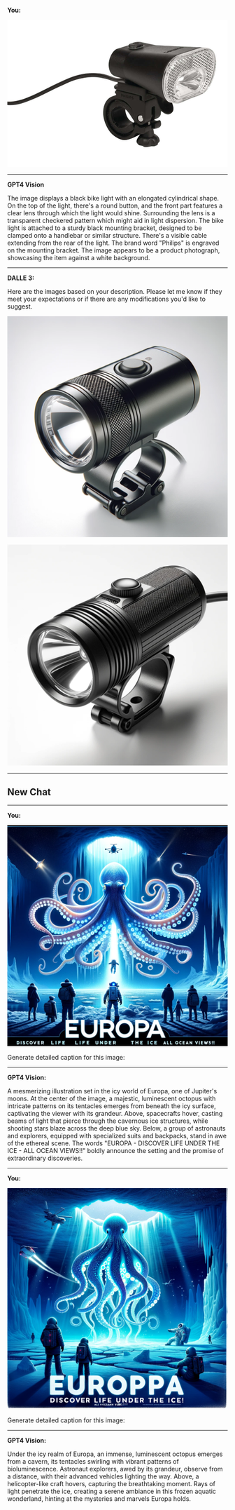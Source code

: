 **You:**

![anything](/1163107363637706862-dalle3-0.jpeg)

------------------

**GPT4 Vision**

The image displays a black bike light with an elongated cylindrical shape. On the top of the light, there's a round button, and the front part features a clear lens through which the light would shine. Surrounding the lens is a transparent checkered pattern which might aid in light dispersion. The bike light is attached to a sturdy black mounting bracket, designed to be clamped onto a handlebar or similar structure. There's a visible cable extending from the rear of the light. The brand word "Philips" is engraved on the mounting bracket. The image appears to be a product photograph, showcasing the item against a white background.

------------------

**DALLE 3:**

Here are the images based on your description. Please let me know if they meet your expectations or if there are any modifications you'd like to suggest.


![anything](/1163107363637706862-dalle3-1.png)


![anything](/1163107363637706862-dalle3-2.png)


------------------

## New Chat

------------------

**You:**

![Europa](/1163107021269241918-dalle3-2.png)

Generate detailed caption for this image:

------------------

**GPT4 Vision:**

A mesmerizing illustration set in the icy world of Europa, one of Jupiter's moons. At the center of the image, a majestic, luminescent octopus with intricate patterns on its tentacles emerges from beneath the icy surface, captivating the viewer with its grandeur. Above, spacecrafts hover, casting beams of light that pierce through the cavernous ice structures, while shooting stars blaze across the deep blue sky. Below, a group of astronauts and explorers, equipped with specialized suits and backpacks, stand in awe of the ethereal scene. The words "EUROPA - DISCOVER LIFE UNDER THE ICE - ALL OCEAN VIEWS!!" boldly announce the setting and the promise of extraordinary discoveries.

------------------

**You:**

![Europa](/1163107021269241918-dalle3-1.png)

Generate detailed caption for this image:

------------------

**GPT4 Vision:**

Under the icy realm of Europa, an immense, luminescent octopus emerges from a cavern, its tentacles swirling with vibrant patterns of bioluminescence. Astronaut explorers, awed by its grandeur, observe from a distance, with their advanced vehicles lighting the way. Above, a helicopter-like craft hovers, capturing the breathtaking moment. Rays of light penetrate the ice, creating a serene ambiance in this frozen aquatic wonderland, hinting at the mysteries and marvels Europa holds.